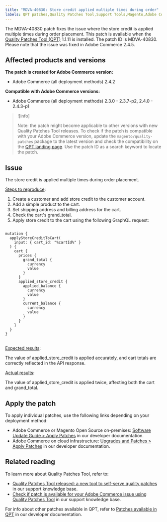 ```yaml
---
title: "MDVA-40830: Store credit applied multiple times during order"
labels: QPT patches,Quality Patches Tool,Support Tools,Magento,Adobe Commerce,cloud infrastructure,on-premises,QPT 1.1.11,store credit,order,2.3.0,2.3.1,2.3.2,2.3.2-p2,2.3.3,2.3.3-p1,2.3.4,2.3.4-p2,2.3.5,2.3.5-p1,2.3.5-p2,2.3.6,2.3.6-p1,2.3.7,2.3.7-p1,2.3.7-p2,2.4.0,2.4.0-p1,2.4.1,2.4.1-p1,2.4.2,2.4.2-p1,2.4.2-p2,2.4.3,2.4.3-p1
---
```


The MDVA-40830 patch fixes the issue where the store credit is applied multiple times during order placement. This patch is available when the [Quality Patches Tool (QPT)](https://support.magento.com/hc/en-us/articles/360047139492) 1.1.11 is installed. The patch ID is MDVA-40830. Please note that the issue was fixed in Adobe Commerce 2.4.5.

## Affected products and versions

**The patch is created for Adobe Commerce version:**

* Adobe Commerce (all deployment methods) 2.4.2

**Compatible with Adobe Commerce versions:**

* Adobe Commerce (all deployment methods) 2.3.0 - 2.3.7-p2, 2.4.0 - 2.4.3-p1

>![info]
>
>Note: the patch might become applicable to other versions with new Quality Patches Tool releases. To check if the patch is compatible with your Adobe Commerce version, update the `magento/quality-patches` package to the latest version and check the compatibility on the [QPT landing page](https://devdocs.magento.com/quality-patches/tool.html#patch-grid). Use the patch ID as a search keyword to locate the patch.

## Issue

The store credit is applied multiple times during order placement.

<ins>Steps to reproduce</ins>:

1. Create a customer and add store credit to the customer account.
1. Add a simple product to the cart.
1. Set shipping address and billing address for the cart.
1. Check the cart's grand_total.
1. Apply store credit to the cart using the following GraphQL request:

<pre>
<code class="language-graphql">
mutation {
  applyStoreCreditToCart(
    input: { cart_id: "%cartId%" }
  ) {
    cart {
      prices {
        grand_total {
          currency
          value
        }
      }
      applied_store_credit {
        applied_balance {
          currency
          value
        }
        current_balance {
          currency
          value
        }
      }
    }
  }
}
</code>
</pre>

<ins>Expected results</ins>:

The value of applied_store_credit is applied accurately, and cart totals are correctly reflected in the API response.

<ins>Actual results</ins>:

The value of applied_store_credit is applied twice, affecting both the cart and grand_total.

## Apply the patch

To apply individual patches, use the following links depending on your deployment method:

* Adobe Commerce or Magento Open Source on-premises: [Software Update Guide > Apply Patches](https://devdocs.magento.com/guides/v2.4/comp-mgr/patching/mqp.html) in our developer documentation.
* Adobe Commerce on cloud infrastructure: [Upgrades and Patches > Apply Patches](https://devdocs.magento.com/cloud/project/project-patch.html) in our developer documentation.

## Related reading

To learn more about Quality Patches Tool, refer to:

* [Quality Patches Tool released: a new tool to self-serve quality patches](https://support.magento.com/hc/en-us/articles/360047139492) in our support knowledge base.
* [Check if patch is available for your Adobe Commerce issue using Quality Patches Tool](https://support.magento.com/hc/en-us/articles/360047125252) in our support knowledge base.

For info about other patches available in QPT, refer to [Patches available in QPT](https://devdocs.magento.com/quality-patches/tool.html#patch-grid) in our developer documentation.
